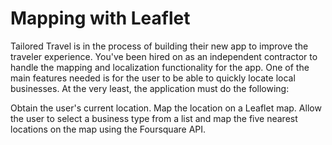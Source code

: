 # Mapping with Leaflet

Tailored Travel is in the process of building their new app to improve the traveler experience. You've been hired on as an independent contractor to handle the mapping and localization functionality for the app. One of the main features needed is for the user to be able to quickly locate local businesses. At the very least, the application must do the following:

Obtain the user's current location.
Map the location on a Leaflet map.
Allow the user to select a business type from a list and map the five nearest locations on the map using the Foursquare API.